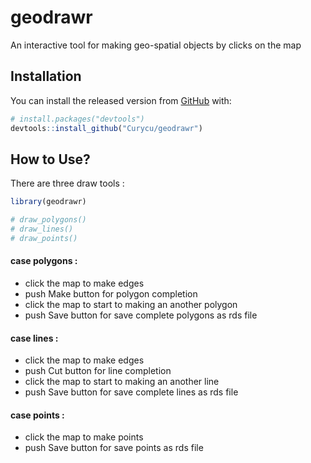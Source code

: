 
<!-- README.md is generated from README.Rmd. Please edit that file -->
geodrawr
========

An interactive tool for making geo-spatial objects by clicks on the map

Installation
------------

You can install the released version from [GitHub](https://github.com/) with:

``` r
# install.packages("devtools")
devtools::install_github("Curycu/geodrawr")
```

How to Use?
-----------

There are three draw tools :

``` r
library(geodrawr)

# draw_polygons()
# draw_lines()
# draw_points()
```

#### case polygons :

-   click the map to make edges
-   push Make button for polygon completion
-   click the map to start to making an another polygon
-   push Save button for save complete polygons as rds file

#### case lines :

-   click the map to make edges
-   push Cut button for line completion
-   click the map to start to making an another line
-   push Save button for save complete lines as rds file

#### case points :

-   click the map to make points
-   push Save button for save points as rds file
